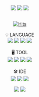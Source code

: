 <div align="center">
  <img src="https://capsule-render.vercel.app/api?type=Waving&color=00BFFF&height=200&section=header&text=👋&nbsp;Hi!&nbsp;Welcome&nbsp;to&nbsp;my&nbsp;Git&nbsp;👋&fontSize=40"/>
  <a href="https://solved.ac/profile/zxcrtf245" style="text-decoration: none;">
    <img src="http://mazassumnida.wtf/api/v2/generate_badge?boj=zxcrtf245">
    <img src="http://mazandi.herokuapp.com/api?handle=zxcrtf245&theme=dark"/>
  </a>
  </br></br>
</div>

<div align="center">

  [![Hits](https://hits.seeyoufarm.com/api/count/incr/badge.svg?url=https%3A%2F%2Fgithub.com%2FZunhokim&count_bg=%23000000&title_bg=%2331A5FF&icon=linux.svg&icon_color=%23FFFFFF&title=Git&edge_flat=false)](https://hits.seeyoufarm.com)</br>
  </br>💡 LANGUAGE</br>
  <img src="https://img.shields.io/badge/Python-3776AB?style=flat-square&logo=Python&logoColor=FFFFFF"/>
  <img src="https://img.shields.io/badge/HTML5-E34F26?style=flat-square&logo=HTML5&logoColor=FFFFFF"/>
  <img src="https://img.shields.io/badge/CSS3-1572B6?style=flat-square&logo=CSS3&logoColor=FFFFFF"/>
  <img src="https://img.shields.io/badge/JS-F7DF1E?style=flat-square&logo=JavaScript&logoColor=white"></br>
  </br>🖥️ TOOL</br>
  <img src="https://img.shields.io/badge/Photoshop-31A8FF?style=flat-square&logo=Adobe Photoshop&logoColor=FFFFFF"/>
  <img src="https://img.shields.io/badge/Xd-FF61F6?style=flat-square&logo=Adobe Xd&logoColor=FFFFFF"/>
  <img src="https://img.shields.io/badge/Premiere Pro-9999FF?style=flat-square&logo=Adobe Premiere Pro&logoColor=FFFFFF"/>
  <img src="https://img.shields.io/badge/Figma-F24E1E?style=flat-square&logo=Figma&logoColor=FFFFFF"/></br>
  </br>🛠️ IDE</br>
  <img src="https://img.shields.io/badge/Intellij IDEA-000000?style=flat-square&logo=Intellij IDEA&logoColor=FFFFFF"/>
  <img src="https://img.shields.io/badge/Visual Studio Code-007ACC?style=flat-square&logo=Visual Studio Code&logoColor=FFFFFF"/>
  <img src="https://img.shields.io/badge/PyCharm-000000?style=flat-square&logo=PyCharm&logoColor=FFFFFF"/></br>
  
  <img src="https://github-readme-activity-graph.vercel.app/graph?username=Zunhokim&theme=react-dark&radius=16"/>
  <img src="https://capsule-render.vercel.app/api?type=waving&color=00BFFF&height=100&section=footer"/>
  
</div>
